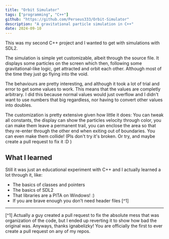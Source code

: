```yaml
---
title: "Orbit Simulator"
tags: ["programming", "C++"]
github: "https://github.com/Perseus333/Orbit-Simulator"
description: "A gravitational particle simulation in C++"
date: 2024-09-10
---
```


This was my second C++ project and I wanted to get with simulations with SDL2.

The simulation is simple yet customizable, albeit through the source file. It displays some particles on the screen which then, following some gravitational-like logic, get attracted and orbit each other. Although most of the time they just go flying into the void. 

The behaviours are pretty interesting, and although it took a lot of trial and error to get some values to work. This means that the values are completly arbitrary. I did this because normal values would just overflow and I didn't want to use numbers that big regardless, nor having to convert other values into doubles. 

The customization is pretty extensive given how little it does: You can tweak all constants, the display can show the particles velocity through color, you can make them leave a permanent trail, you can enclose the area so that they re-enter through the other end when exiting out of boundaries. You can even make them collide! (Pls don't try it's broken. Or try, and maybe create a pull request to fix it :D )

## What I learned

Still it was just an educational experiment with C++ and I actually learned a lot through it, like:

- The basics of classes and pointers
- The basics of SDL2
- That libraries are a PITA on Windows! :)
- If you are brave enough you don't need header files [^1]

---
[^1] Actually a guy created a pull request to fix the absolute mess that was organization of the code, but I ended up reverting it to show how bad the original was. Anyways, thanks ignabelizky! You are officially the first to ever create a pull request on any of my repos.

